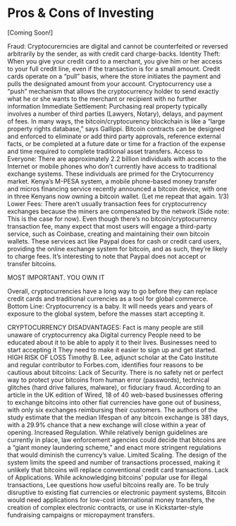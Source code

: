 <link rel="stylesheet" type="text/css" href="../assets/index.css">
<script src="../assets/index.js"></script>

# Pros & Cons of Investing

[Coming Soon!]


Fraud: Cryptocurerncies are digital and cannot be counterfeited or reversed arbitrarily by the sender, as with credit card charge-backs.
Identity Theft: When you give your credit card to a merchant, you give him or her access to your full credit line, even if the transaction is for a small amount. Credit cards operate on a “pull” basis, where the store initiates the payment and pulls the designated amount from your account. Cryptocurrency use a “push” mechanism that allows the cryptocurrency holder to send exactly what he or she wants to the merchant or recipient with no further information
Immediate Settlement: Purchasing real property typically involves a number of third parties (Lawyers, Notary), delays, and payment of fees. In many ways, the bitcoin/cryptocurency blockchain is like a “large property rights database,” says Gallippi. Bitcoin contracts can be designed and enforced to eliminate or add third party approvals, reference external facts, or be completed at a future date or time for a fraction of the expense and time required to complete traditional asset transfers.
Access to Everyone: There are approximately 2.2 billion individuals with access to the Internet or mobile phones who don’t currently have access to traditional exchange systems. These individuals are primed for the Crytocurrency market. Kenya’s M-PESA system, a mobile phone-based money transfer and micros financing service recently announced a bitcoin device, with one in three Kenyans now owning a bitcoin wallet. (Let me repeat that again. 1/3)
Lower Fees: There aren’t usually transaction fees for cryptocurrency exchanges because the miners are compensated by the network (Side note: This is the case for now). Even though there’s no bitcoin/cryptocurrency transaction fee, many expect that most users will engage a third-party service, such as Coinbase, creating and maintaining their own bitcoin wallets. These services act like Paypal does for cash or credit card users, providing the online exchange system for bitcoin, and as such, they’re likely to charge fees. It’s interesting to note that Paypal does not accept or transfer bitcoins.

MOST IMPORTANT. YOU OWN IT

Overall, cryptocurrencies have a long way to go before they can replace credit cards and traditional currencies as a tool for global commerce.
Bottom Line: Cryptocurrency is a baby. It will needs years and years of exposure to the global system, before the masses start accepting it.



CRYPTOCURRENCY DISADVANTAGES:
Fact is many people are still unaware of cryptocurrency aka Digital currency
People need to be educated about it to be able to apply it to their lives.
Businesses need to start accepting it
They need to make it easier to sign up and get started.
HIGH RISK OF LOSS
Timothy B. Lee, adjunct scholar at the Cato Institute and regular contributor to Forbes.com, identifies four reasons to be cautious about bitcoins:
Lack of Security. There is no safety net or perfect way to protect your bitcoins from human error (passwords), technical glitches (hard drive failures, malware), or fiduciary fraud. According to an article in the UK edition of Wired, 18 of 40 web-based businesses offering to exchange bitcoins into other fiat currencies have gone out of business, with only six exchanges reimbursing their customers. The authors of the study estimate that the median lifespan of any bitcoin exchange is 381 days, with a 29.9% chance that a new exchange will close within a year of opening.
Increased Regulation. While relatively benign guidelines are currently in place, law enforcement agencies could decide that bitcoins are a “giant money laundering scheme,” and enact more stringent regulations that would diminish the currency’s value.
Limited Scaling. The design of the system limits the speed and number of transactions processed, making it unlikely that bitcoins will replace conventional credit card transactions.
Lack of Applications. While acknowledging bitcoins’ popular use for illegal transactions, Lee questions how useful bitcoins really are. To be truly disruptive to existing fiat currencies or electronic payment systems, Bitcoin would need applications for low-cost international money transfers, the creation of complex electronic contracts, or use in Kickstarter-style fundraising campaigns or micropayment transfers.
